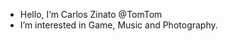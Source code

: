 - Hello, I’m Carlos Zinato @TomTom
- I’m interested in Game, Music and Photography.

<!---
carloszinato-tomtom/carloszinato-tomtom is a ✨ special ✨ repository because its `README.md` (this file) appears on your GitHub profile.
You can click the Preview link to take a look at your changes.
--->
